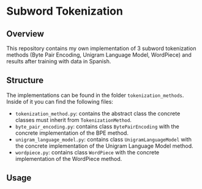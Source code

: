 # Subword Tokenization

## Overview
This repository contains my own implementation of 3 subword tokenization methods (Byte Pair Encoding, Unigram Language Model, WordPiece) and results after training with data in Spanish.

## Structure
The implementations can be found in the folder `tokenization_methods`. Inside of it you can find the following files:
- `tokenization_method.py`: contains the abstract class the concrete classes must inherit from `TokenizationMethod`.
- `byte_pair_encoding.py`: contains class `BytePairEncoding` with the concrete implementation of the BPE method.
- `unigram_language_model.py`: contains class `UnigramLanguageModel` with the concrete implementation of the Unigram Language Model method.
- `wordpiece.py`: contains class `WordPiece` with the concrete implementation of the WordPiece method.

## Usage
